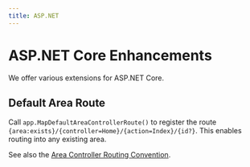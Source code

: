 ```yaml
---
title: ASP.NET
---
```


# ASP.NET Core Enhancements

We offer various extensions for ASP.NET Core.

## Default Area Route
Call `app.MapDefaultAreaControllerRoute()` to register the route `{area:exists}/{controller=Home}/{action=Index}/{id?}`. This enables routing into any existing area.

See also the [Area Controller Routing Convention](conventions/AreaControllerRouting.html).

